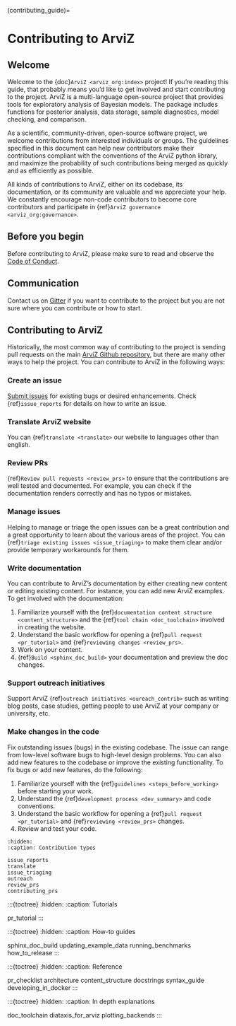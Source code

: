 (contributing_guide)=
# Contributing to ArviZ
## Welcome
Welcome to the {doc}`ArviZ <arviz_org:index>` project!
If you’re reading this guide, that probably means you’d like to get involved
and start contributing to the project.
ArviZ is a  multi-language open-source project that provides tools for exploratory analysis of Bayesian models.
The package includes functions for posterior analysis, data storage,
sample diagnostics, model checking, and comparison.

As a scientific, community-driven, open-source software project,
we welcome contributions from interested individuals or groups.
The guidelines specified in this document can help new contributors
make their contributions compliant with the conventions of the ArviZ python library,
and maximize the probability of such contributions being merged as quickly and as efficiently as possible.

All kinds of contributions to ArviZ, either on its codebase, its documentation,
or its community are valuable and we appreciate your help.
We constantly encourage non-code contributors to become core contributors
and participate in {ref}`ArviZ governance <arviz_org:governance>`.

## Before you begin
Before contributing to ArviZ, please make sure to read and observe the [Code of Conduct](https://github.com/arviz-devs/arviz/blob/main/CODE_OF_CONDUCT.md).

## Communication
Contact us on [Gitter](https://gitter.im/arviz-devs/community)
if you want to contribute to the project but you are not sure where you can contribute or how to start.

## Contributing to ArviZ
Historically, the most common way of contributing to the project is
sending pull requests on the main [ArviZ Github repository](https://github.com/arviz-devs/arviz),
but there are many other ways to help the project.
You can contribute to ArviZ in the following ways:

### Create an issue
[Submit issues](https://github.com/arviz-devs/arviz/issues/new/choose) for existing bugs or desired enhancements. Check  {ref}`issue_reports` for details on how to write an issue.

### Translate ArviZ website
You can {ref}`translate <translate>` our website to languages other than english.

### Review PRs
{ref}`Review pull requests <review_prs>` to ensure that the contributions are well tested and documented.
For example, you can check if the documentation renders correctly and has no typos or mistakes.

### Manage issues
Helping to manage or triage the open issues can be a great contribution and
a great opportunity to learn about the various areas of the project.
You can {ref}`triage existing issues <issue_triaging>` to make them clear and/or provide temporary workarounds for them.

### Write documentation
You can contribute to ArviZ’s documentation by either creating new content or editing existing content.
For instance, you can add new ArviZ examples.
To get involved with the documentation:
1. Familiarize yourself with the  {ref}`documentation content structure <content_structure>` and the {ref}`tool chain <doc_toolchain>` involved in creating the website.
2. Understand the basic workflow for opening a {ref}`pull request <pr_tutorial>` and {ref}`reviewing changes <review_prs>`.
3. Work on your content.
4. {ref}`Build <sphinx_doc_build>` your documentation and preview the doc changes.

### Support outreach initiatives
Support ArviZ {ref}`outreach initiatives <oureach_contrib>` such as writing blog posts, case studies, getting people to use ArviZ at your company or university, etc.

### Make changes in the code
Fix outstanding issues (bugs) in the existing codebase.
The issue can range from low-level software bugs to high-level design problems.
You can also add new features to the codebase or improve the existing functionality.
To fix bugs or add new features, do the following:
1. Familiarize yourself with the {ref}`guidelines <steps_before_working>` before starting your work.
2. Understand the {ref}`development process <dev_summary>` and code conventions.
3. Understand the basic workflow for opening a {ref}`pull request <pr_tutorial>` and {ref}`reviewing <review_prs>` changes.
4. Review and test your code.

```{toctree}
:hidden:
:caption: Contribution types

issue_reports
translate
issue_triaging
outreach
review_prs
contributing_prs
```

:::{toctree}
:hidden:
:caption: Tutorials

pr_tutorial
:::

:::{toctree}
:hidden:
:caption: How-to guides

sphinx_doc_build
updating_example_data
running_benchmarks
how_to_release
:::

:::{toctree}
:hidden:
:caption: Reference

pr_checklist
architecture
content_structure
docstrings
syntax_guide
developing_in_docker
:::

:::{toctree}
:hidden:
:caption: In depth explanations

doc_toolchain
diataxis_for_arviz
plotting_backends
:::
